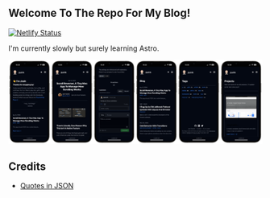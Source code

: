 ## Welcome To The Repo For My Blog!

[![Netlify Status](https://api.netlify.com/api/v1/badges/60daffa3-8ff6-40f1-ae2b-dd899ac8c2f1/deploy-status)](https://app.netlify.com/sites/jpasholk-blog-test/deploys)

I'm currently slowly but surely learning Astro.

![Screenshots of my Blog on an iPhone 13 Pro Max](https://raw.githubusercontent.com/jpasholk/jpshlk-blog/main/src/assets/jpshlk-blog-iPhone-screenshots.png)

## Credits

- [Quotes in JSON](https://gist.github.com/nasrulhazim/54b659e43b1035215cd0ba1d4577ee80)